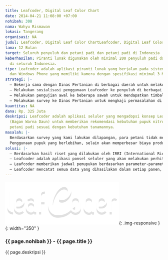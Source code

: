 ```yaml
---
title: Leafcoder, Digital Leaf Color Chart
date: 2014-04-21 11:08:00 +07:00
nohibah: 308
nama: Wahyu Rismawan
lokasi: Tangerang
organisasi: NA
judul: Leafcoder, Digital Leaf Color ChartLeafcoder, Digital Leaf Color Chart
lama: 12 Bulan
target: Seluruh penyuluh dan petani padi dan petani padi di Indonesia
keberhasilan: Piranti lunak digunakan oleh minimal 200 penyuluh padi dari Dinas Pertanian
  di seluruh Indonesia.
tipe: Leafcoder adalah aplikasi piranti lunak yang berjalan pada sistem operasi Android
  dan Windows Phone yang memiliki kamera dengan spesifikasi minimal 3 Mega Pixel.
strategi: |-
  – Bekerja sama dengan Dinas Pertanian di berbagai daerah untuk melakukan penyuluhan dan penerapan Leafcoder dilapangan.
  – Melakukan sosialisasi penggunaan Leafcoder ke penyuluh di berbagai daerah dibantu oleh Dinas Pertanian.
  – Melakukan pengujian awal ke beberapa sawah untuk mendapatkan timbal balik terhadap aplikasi Leafcoder. Timbal balik ini digunakan untuk meningkatkan performansi dan akurasi.
  – Melakukan survey ke Dinas Pertanian untuk mengkaji permasalahan di lapangan dan menguji Leafcoder apakah dapat membantu meningkatkan produktifitas.
kuantitas: NA
dana: Rp. 325 Juta
deskripsi: Leafcoder adalah aplikasi seluler yang mengadopsi konsep Leaf Color Chart
  (Bagan Warna Daun) untuk memberikan rekomendasi kebutuhan pupuk nitrogen kepada
  petani padi sesuai dengan kebutuhan tanamannya.
masalah: |-
  Berdasarkan survey yang kami lakukan dilapangan, para petani tidak memiliki ukuran tertentu pada saat memberikan pupuk pada tanamannya. Hal ini memungkinkan, terjadinya kelebihan atau kekurangan kebutuhan pupuk pada tanama tersebut.
  Penggunaan pupuk yang berlebihan, selain akan memperbesar biaya produksi juga akan merusak lingkungan akibat adanya emisi gas N20 pada proses amonifikasi, nitrifikasi, dan denitrifikasi (Wahid et al. 2003). Sedangkan kekurangan unsur hara dari pupuk, akan menyebabkan tanaman tersebut tidak dapat tumbuh dengan baik.
solusi: |-
  – Berdasarkan hasil riset yang dilakukan oleh IRRI (International Rice Research Institute), terdapat dua parameter yang diperhatikan untuk meningkatkan efisiensi penggunaan pupuk, yaitu tingkat kehijauan warna daun padi dan waktu yang tepat untuk pemupukan. Hal ini akan meningkatkan efisiensi penggunaan pupuk sebanyak 20% – 60%.
  – Leafcoder adalah aplikasi ponsel seluler yang akan melakukan perhitungan terhadap citra daun padi untuk memberikan rekomendasi kebutuhan pupuk yang diperlukan.
  – Leafcoder memberikan jadwal pemupukan berdasarkan parameter-parameter kondisi penanaman padi, seperti target hasil panen, jumlah pupuk yang dikonsumsi pada panen sebelumnya, waktu mulai penanaman padi.
  – Leafcoder mencatat semua data yang dihasilakan dalam setiap panen, seperti banyaknya konsumsi pupuk pada saat pemupukan, hasil panen, dan data petani yang diawasi oleh penyuluh. Data-data ini digunakan oleh penyuluh dari Dinas Pertanian untuk memonitor penanaman padi pada daerah tersebut.
---
```


![308](/static/img/hibahcms/308.png){: .img-responsive }{: width="350" }

### {{ page.nohibah }} - {{ page.title }}

{{ page.deskripsi }}
